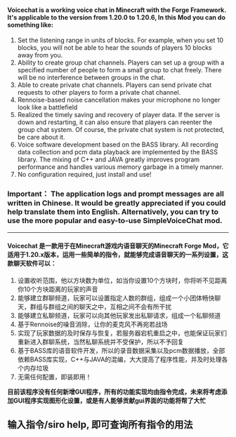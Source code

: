 #### Voicechat is a  working voice chat in Minecraft with the Forge Framework. It's applicable to the version from 1.20.0 to 1.20.6, In this Mod you can do something like:

1. Set the listening range in units of blocks. For example, when you set 10 blocks, you will not be able to hear the sounds of players 10 blocks away from you.
2. Ability to create group chat channels. Players can set up a group with a specified number of people to form a small group to chat freely. There will be no interference between groups in the chat.
3. Able to create private chat channels. Players can send private chat requests to other players to form a private chat channel.
4. Rennoise-based noise cancellation makes your microphone no longer look like a battlefield
5. Realized the timely saving and recovery of player data. If the server is down and restarting, it can also ensure that players can reenter the group chat system. Of course, the private chat system is not protected, be care about it.
6. Voice software development based on the BASS library. All recording data collection and pcm data playback are implemented by the BASS library. The mixing of C++ and JAVA greatly improves program performance and handles various memory garbage in a timely manner.
7. No configuration required, just install and use!

### Important： The application logs and prompt messages are all written in Chinese. It would be greatly appreciated if you could help translate them into English. Alternatively, you can try to use the more popular and easy-to-use SimpleVoiceChat mod.
---------------------------------------------------------------------------------------------------------------------------------------------------------------------------------------------------------------------------------
#### Voicechat 是一款用于在Minecraft游戏内语音聊天的Minecraft Forge Mod，它适用于1.20.x版本，运用一些简单的指令，就能够完成语音聊天的一系列设置，这款聊天软件可以：

1. 设置收听范围，他以方块数为单位，如当你设置10个方块时，你将听不见距离你10个方块距离的玩家的声音
2. 能够建立群聊频道，玩家可以设置指定人数的群组，组成一个小团体畅快聊天，群组与群组之间的聊天之中，互相之间不会有所干扰
3. 能够建立私聊频道，玩家可以向其他玩家发出私聊请求，组成一个私聊频道
4. 基于Rennoise的噪音消除，让你的麦克风不再宛若战场
5. 实现了玩家数据的及时保存与恢复，若服务器宕机重启之中，也能保证玩家们重新进入群聊系统，当然私聊系统并不受保护，所以不予回复
6. 基于BASS库的语音软件开发，所以的录音数据采集以及pcm数据播放，全部依赖BASS库实现，C++与JAVA的混编，大大提高了程序性能，并及时处理各个内存垃圾
7. 无需任何配置，即装即用！

**目前该程序没有任何新增GUI程序，所有的功能实现均由指令完成，未来将考虑添加GUI程序实现图形化设置，或是有人能够贡献gui界面的功能将帮了大忙**


## 输入指令/siro help, 即可查询所有指令的用法
